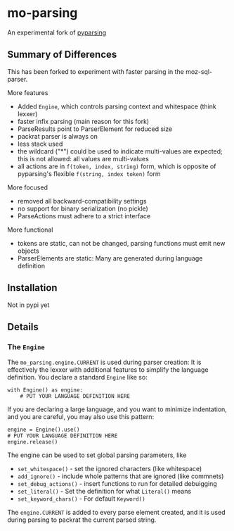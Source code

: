 # mo-parsing

An experimental fork of [pyparsing](https://github.com/pyparsing/pyparsing)

## Summary of Differences

This has been forked to experiment with faster parsing in the moz-sql-parser.

More features

* Added `Engine`, which controls parsing context and whitespace (think lexxer)
* faster infix parsing (main reason for this fork)
* ParseResults point to ParserElement for reduced size
* packrat parser is always on
* less stack used 
* the wildcard ("*") could be used to indicate multi-values are expected; this is not allowed: all values are multi-values
* all actions are in `f(token, index, string)` form, which is opposite of pyparsing's flexible `f(string, index token)` form


More focused 

* removed all backward-compatibility settings
* no support for binary serialization (no pickle)
* ParseActions must adhere to a strict interface

More functional

* tokens are static, can not be changed, parsing functions must emit new objects
* ParserElements are static: Many are generated during language definition


## Installation

Not in pypi yet

## Details

### The `Engine`

The `mo_parsing.engine.CURRENT` is used during parser creation: It is effectively the lexxer with additional features to simplify the language definition.  You declare a standard `Engine` like so:

    with Engine() as engine:
        # PUT YOUR LANGUAGE DEFINITION HERE

If you are declaring a large language, and you want to minimize indentation, and you are careful, you may also use this pattern:

    engine = Engine().use()
    # PUT YOUR LANGUAGE DEFINITION HERE
    engine.release()

The engine can be used to set global parsing parameters, like

* `set_whitespace()` - set the ignored characters (like whitespace)
* `add_ignore()` - include whole patterns that are ignored (like commnets)
* `set_debug_actions()` - insert functions to run for detailed debuigging
* `set_literal()` - Set the definition for what `Literal()` means
* `set_keyword_chars()` - For default `Keyword()`

The `engine.CURRENT` is added to every parse element created, and it is used during parsing to packrat the current parsed string.    

